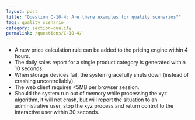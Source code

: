 ```yaml
---
layout: post
title: "Question C-10-4: Are there examples for quality scenarios?"
tags: quality scenario
category: section-quality
permalink: /questions/C-10-4/
---
```



* A new price calculation rule can be added to the pricing engine within 4 hours.
* The daily sales report for a single product category is generated within 10 seconds.
* When storage devices fail, the system gracefully shuts down (instead of crashing uncontrollably).
* The web client requires <5MB per browser session.
* Should the system run out of memory while processing the xyz algorithm, it will not crash, but will report the situation to an administrative user, stop the xyz process and return control to the interactive user within 30 seconds.
